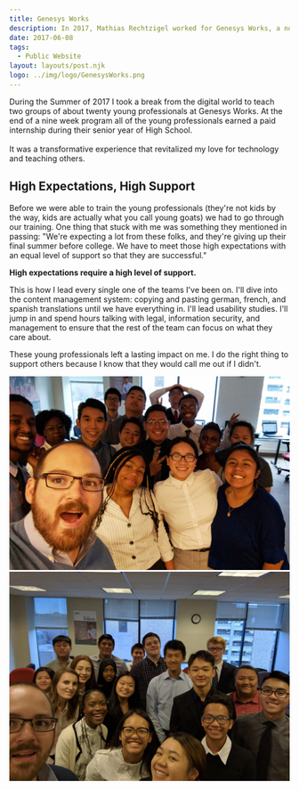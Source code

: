 ```yaml
---
title: Genesys Works
description: In 2017, Mathias Rechtzigel worked for Genesys Works, a non-profit focused on giving young professionals the skills to thrive in the workforce of tomorrow.
date: 2017-06-08
tags:
  - Public Website
layout: layouts/post.njk
logo: ../img/logo/GenesysWorks.png
---
```


<p class="lead-p">During the Summer of 2017 I took a break from the digital world to teach two groups of about twenty young professionals at Genesys Works. At the end of a nine week program all of the young professionals earned a paid internship during their senior year of High School.<br><br> It was a transformative experience that revitalized my love for technology and teaching others.</p>

## High Expectations, High Support

Before we were able to train the young professionals (they're not kids by the way, kids are actually what you call young goats) we had to go through our training. One thing that stuck with me was something they mentioned in passing: "We're expecting a lot from these folks, and they're giving up their final summer before college. We have to meet those high expectations with an equal level of support so that they are successful."

<strong>High expectations require a high level of support.</strong>

This is how I lead every single one of the teams I've been on. I'll dive into the content management system: copying and pasting german, french, and spanish translations until we have everything in. I'll lead usability studies. I'll jump in and spend hours talking with legal, information security, and management to ensure that the rest of the team can focus on what they care about.

These young professionals left a lasting impact on me. I do the right thing to support others because I know that they would call me out if I didn't.

<img src="/img/genesysworks/cohort-1.jpeg" alt="Image of me with a cohort of about 20 young professionals!"/>

<img src="/img/genesysworks/cohort-2.jpeg" alt="Another image of me with a cohort of about 20 young professionals!"/>
